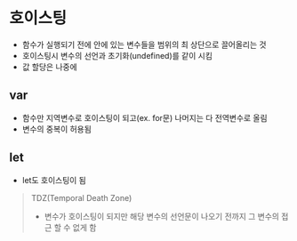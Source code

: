 # 호이스팅

- 함수가 실행되기 전에 안에 있는 변수들을 범위의 최 상단으로 끌어올리는 것
- 호이스팅시 변수의 선언과 초기화(undefined)를 같이 시킴
- 값 할당은 나중에

## var

- 함수만 지역변수로 호이스팅이 되고(ex. for문) 나머지는 다 전역변수로 올림
- 변수의 중복이 허용됨



## let

- let도 호이스팅이 됨

> TDZ(Temporal Death Zone)
>
> - 변수가 호이스팅이 되지만 해당 변수의 선언문이 나오기 전까지 그 변수의 접근 할 수 없게 함



